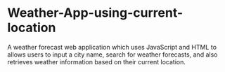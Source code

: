 # Weather-App-using-current-location
A weather forecast web application which uses JavaScript and HTML to allows users to input a city name, search for weather forecasts, and also retrieves weather information based on their current location.

